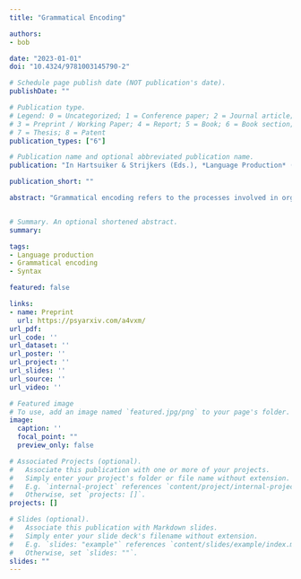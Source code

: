 ```yaml
---
title: "Grammatical Encoding"

authors:
- bob

date: "2023-01-01"
doi: "10.4324/9781003145790-2"

# Schedule page publish date (NOT publication's date).
publishDate: ""

# Publication type.
# Legend: 0 = Uncategorized; 1 = Conference paper; 2 = Journal article;
# 3 = Preprint / Working Paper; 4 = Report; 5 = Book; 6 = Book section;
# 7 = Thesis; 8 = Patent
publication_types: ["6"]

# Publication name and optional abbreviated publication name.
publication: "In Hartsuiker & Strijkers (Eds.), *Language Production* (pp. 4-31), London: Routledge"

publication_short: ""

abstract: "Grammatical encoding refers to the processes involved in organizing a non-linguistic message into ordered set of representations that can then go through phonological spell-out and eventually be articulated. This includes the selection and retrieval of syntactic and lexical forms, as well as determining the appropriate morphonological forms and constituent order for a given message. This chapter briefly describes a consensus view of the architecture of grammatical encoding and what we know about its underlying cognitive/neural mechanisms. It then discusses several topics that are under debate or not yet well understood. These include questions about the discrete vs. gradient nature of grammatical representations, the relationship between grammatical encoding and syntactic parsing, the incrementality and scope of grammatical encoding, the effects of learning and experience, and factors influencing syntactic choice. Despite these many open questions, our understanding of grammatical encoding has had significant progress and the chapter ends by highlighting some important insights we have gained so far."


# Summary. An optional shortened abstract.
summary:

tags:
- Language production
- Grammatical encoding
- Syntax

featured: false

links:
- name: Preprint
  url: https://psyarxiv.com/a4vxm/
url_pdf: 
url_code: ''
url_dataset: ''
url_poster: ''
url_project: ''
url_slides: ''
url_source: ''
url_video: ''

# Featured image
# To use, add an image named `featured.jpg/png` to your page's folder. 
image:
  caption: ''
  focal_point: ""
  preview_only: false

# Associated Projects (optional).
#   Associate this publication with one or more of your projects.
#   Simply enter your project's folder or file name without extension.
#   E.g. `internal-project` references `content/project/internal-project/index.md`.
#   Otherwise, set `projects: []`.
projects: []

# Slides (optional).
#   Associate this publication with Markdown slides.
#   Simply enter your slide deck's filename without extension.
#   E.g. `slides: "example"` references `content/slides/example/index.md`.
#   Otherwise, set `slides: ""`.
slides: ""
---
```


